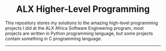 <h1 align="center">ALX Higher-Level Programming</h1>
This repository stores my solutions to the amazing high-level programming projects I did at the ALX Africa Software Engineering program, most projects are written in Python programming language, but some projects contain something in C programming language.

---

<p align="center">
<a target="_blank" href="https://github.com/Bakugo90/alx-higher_level_programming/main/holby.jpg?raw=true"></a>

</p>
